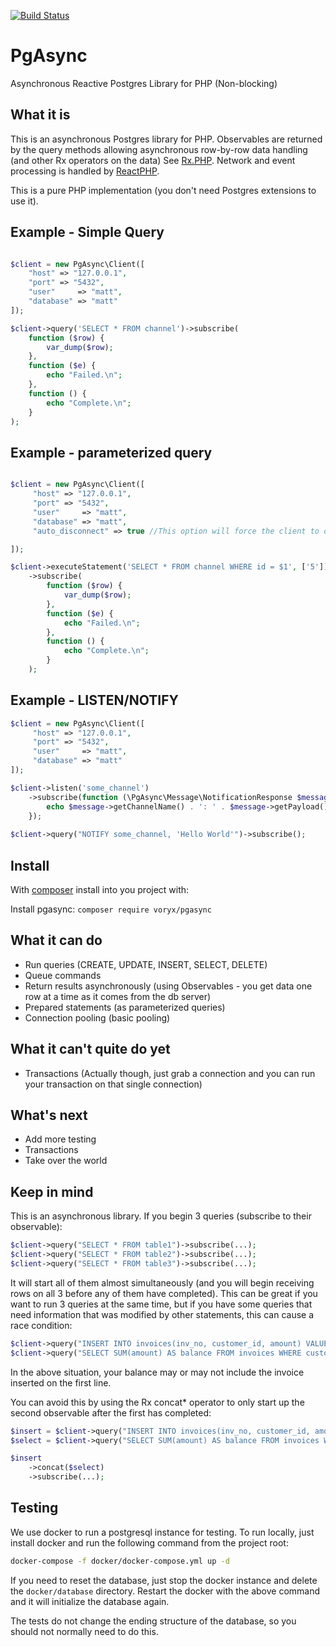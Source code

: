 [![Build Status](https://travis-ci.org/voryx/PgAsync.svg?branch=master)](https://travis-ci.org/voryx/PgAsync)
# PgAsync
Asynchronous Reactive Postgres Library for PHP (Non-blocking)

## What it is
This is an asynchronous Postgres library for PHP. Observables are returned by the query
methods allowing asynchronous row-by-row data handling (and other Rx operators on the data)
See [Rx.PHP](https://github.com/asm89/Rx.PHP). Network and event processing is handled by
[ReactPHP](http://reactphp.org/).

This is a pure PHP implementation (you don't need Postgres extensions to use it).

## Example - Simple Query
```php

$client = new PgAsync\Client([
    "host" => "127.0.0.1",
    "port" => "5432",
    "user"     => "matt",
    "database" => "matt"
]);

$client->query('SELECT * FROM channel')->subscribe(
    function ($row) {
        var_dump($row);
    },
    function ($e) {
        echo "Failed.\n";
    },
    function () {
        echo "Complete.\n";
    }
);


```

## Example - parameterized query
```php

$client = new PgAsync\Client([
     "host" => "127.0.0.1",
     "port" => "5432",
     "user"     => "matt",
     "database" => "matt",
     "auto_disconnect" => true //This option will force the client to disconnect as soon as it completes.  The connection will not be returned to the connection pool.

]);

$client->executeStatement('SELECT * FROM channel WHERE id = $1', ['5'])
    ->subscribe(
        function ($row) {
            var_dump($row);
        },
        function ($e) {
            echo "Failed.\n";
        },
        function () {
            echo "Complete.\n";
        }
    );

```

## Example - LISTEN/NOTIFY
```php
$client = new PgAsync\Client([
     "host" => "127.0.0.1",
     "port" => "5432",
     "user"     => "matt",
     "database" => "matt"
]);

$client->listen('some_channel')
    ->subscribe(function (\PgAsync\Message\NotificationResponse $message) {
        echo $message->getChannelName() . ': ' . $message->getPayload() . "\n";
    });
    
$client->query("NOTIFY some_channel, 'Hello World'")->subscribe();
```

## Install
With [composer](https://getcomposer.org/) install into you project with:

Install pgasync:
```composer require voryx/pgasync```

## What it can do
- Run queries (CREATE, UPDATE, INSERT, SELECT, DELETE)
- Queue commands
- Return results asynchronously (using Observables - you get data one row at a time as it comes from the db server)
- Prepared statements (as parameterized queries)
- Connection pooling (basic pooling)

## What it can't quite do yet
- Transactions (Actually though, just grab a connection and you can run your transaction on that single connection)

## What's next
- Add more testing
- Transactions
- Take over the world

## Keep in mind

This is an asynchronous library. If you begin 3 queries (subscribe to their observable):
```php
$client->query("SELECT * FROM table1")->subscribe(...);
$client->query("SELECT * FROM table2")->subscribe(...);
$client->query("SELECT * FROM table3")->subscribe(...);
```
It will start all of them almost simultaneously (and you will begin receiving rows on
all 3 before any of them have completed). This can be great if you want to run
3 queries at the same time, but if you have some queries that need information
that was modified by other statements, this can cause a race condition:
```php
$client->query("INSERT INTO invoices(inv_no, customer_id, amount) VALUES('1234A', 1, 35.75)")->subscribe(...);
$client->query("SELECT SUM(amount) AS balance FROM invoices WHERE customer_id = 1")->subscribe(...);
```
In the above situation, your balance may or may not include the invoice inserted
on the first line.

You can avoid this by using the Rx concat* operator to only start up the second observable
after the first has completed:
```php
$insert = $client->query("INSERT INTO invoices(inv_no, customer_id, amount) VALUES('1234A', 1, 35.75)");
$select = $client->query("SELECT SUM(amount) AS balance FROM invoices WHERE customer_id = 1");

$insert
    ->concat($select)
    ->subscribe(...);
```

## Testing

We use docker to run a postgresql instance for testing. To run locally,
just install docker and run the following command from the project root:
```bash
docker-compose -f docker/docker-compose.yml up -d
```
If you need to reset the database, just stop the docker instance and delete
the `docker/database` directory. Restart the docker with the above command and it will
initialize the database again.

The tests do not change the ending structure of the database, so you should not
normally need to do this.
